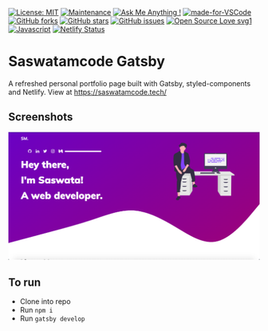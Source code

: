 [![License: MIT](https://img.shields.io/badge/License-MIT-yellow.svg)](https://opensource.org/licenses/MIT)
[![Maintenance](https://img.shields.io/badge/Maintained%3F-yes-green.svg)](https://GitHub.com/Naereen/StrapDown.js/graphs/commit-activity)
[![Ask Me Anything !](https://img.shields.io/badge/Ask%20me-anything-1abc9c.svg)](https://GitHub.com/Naereen/ama)
[![made-for-VSCode](https://img.shields.io/badge/Made%20for-VSCode-1f425f.svg)](https://code.visualstudio.com/)
[![GitHub forks](https://img.shields.io/github/forks/saswatamcode/saswatamcodegatsby?style=social)](https://GitHub.com/saswatamcode/saswatamcodegatsby/network/)
[![GitHub stars](https://img.shields.io/github/stars/saswatamcode/saswatamcodegatsby.svg?style=social&label=Star&maxAge=2592000)](https://GitHub.com/saswatamcode/saswatamcodegatsby/stargazers/)
[![GitHub issues](https://img.shields.io/github/issues/saswatamcode/saswatamcodegatsby.svg)](https://GitHub.com/saswatamcode/saswatamcodegatsby/issues/)
[![Open Source Love svg1](https://badges.frapsoft.com/os/v1/open-source.svg?v=103)](https://github.com/ellerbrock/open-source-badges/)
[![Javascript](https://badges.frapsoft.com/javascript/code/javascript.svg?v=101)](https://github.com/ellerbrock/javascript-badges/)
[![Netlify Status](https://api.netlify.com/api/v1/badges/cb901bb5-ad85-4a71-8307-baf5b2ab555b/deploy-status)](https://app.netlify.com/sites/hardcore-kilby-ea01f9/deploys)

# Saswatamcode Gatsby
A refreshed personal portfolio page built with Gatsby, styled-components and Netlify. View at https://saswatamcode.tech/

## Screenshots
![Screenshot-1!](screenshots/Screenshot-1.png)

## To run
- Clone into repo
- Run `npm i`
- Run `gatsby develop`
